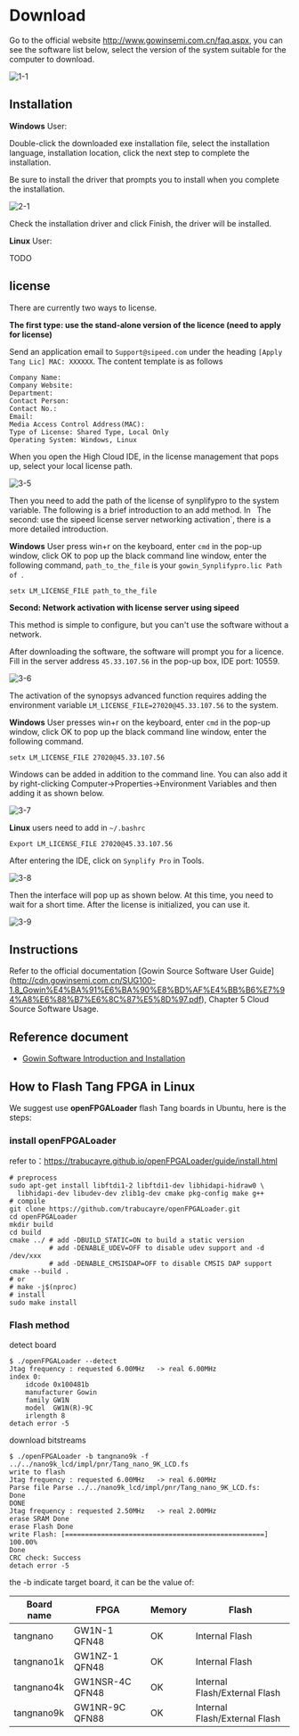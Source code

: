 # Download

Go to the official website http://www.gowinsemi.com.cn/faq.aspx, you can see the software list below, select the version of the system suitable for the computer to download.

![1-1](./../assets/gowin_down.png)

## Installation

**Windows** User:

Double-click the downloaded exe installation file, select the installation language, installation location, click the next step to complete the installation.

Be sure to install the driver that prompts you to install when you complete the installation.

![2-1](./../assets/gowin_install.png)

Check the installation driver and click Finish, the driver will be installed.

**Linux** User:

TODO

## license

There are currently two ways to license.

**The first type: use the stand-alone version of the licence (need to apply for license)**

Send an application email to `Support@sipeed.com` under the heading `[Apply Tang Lic] MAC: XXXXXX`. The content template is as follows

```
Company Name:
Company Website:
Department:
Contact Person:
Contact No.:
Email:
Media Access Control Address(MAC):
Type of License: Shared Type, Local Only
Operating System: Windows, Linux
```

When you open the High Cloud IDE, in the license management that pops up, select your local license path.

![3-5](./../assets/lic_file_5.png)

Then you need to add the path of the license of synplifypro to the system variable. The following is a brief introduction to an add method. In ` `The second: use the sipeed license server networking activation`, there is a more detailed introduction.

**Windows** User press win+r on the keyboard, enter `cmd` in the pop-up window, click OK to pop up the black command line window, enter the following command, `path_to_the_file` is your `gowin_Synplifypro.lic Path of `.

```
setx LM_LICENSE_FILE path_to_the_file
```

**Second: Network activation with license server using sipeed**

This method is simple to configure, but you can't use the software without a network.

After downloading the software, the software will prompt you for a licence. Fill in the server address `45.33.107.56` in the pop-up box, IDE port: 10559.

![3-6](./../assets/lic_remote_1.png)

The activation of the synopsys advanced function requires adding the environment variable `LM_LICENSE_FILE=27020@45.33.107.56` to the system.

**Windows** User presses win+r on the keyboard, enter `cmd` in the pop-up window, click OK to pop up the black command line window, enter the following command.

```
setx LM_LICENSE_FILE 27020@45.33.107.56
```

Windows can be added in addition to the command line. You can also add it by right-clicking Computer->Properties->Environment Variables and then adding it as shown below.

![3-7](./../assets/lic_remote_2.png)

**Linux** users need to add in `~/.bashrc`

```
Export LM_LICENSE_FILE 27020@45.33.107.56
```

After entering the IDE, click on `Synplify Pro` in Tools.

![3-8](./../assets/lic_remote_3.png)

Then the interface will pop up as shown below. At this time, you need to wait for a short time. After the license is initialized, you can use it.

![3-9](./../assets/lic_remote_4.png)

## Instructions

Refer to the official documentation [Gowin Source Software User Guide] (http://cdn.gowinsemi.com.cn/SUG100-1.8_Gowin%E4%BA%91%E6%BA%90%E8%BD%AF%E4%BB%B6%E7%94%A8%E6%88%B7%E6%8C%87%E5%8D%97.pdf), Chapter 5 Cloud Source Software Usage.

## Reference document

+ [Gowin Software Introduction and Installation](http://cdn.gowinsemi.com.cn/%E9%AB%98%E4%BA%91%E8%BD%AF%E4%BB%B6%E7%AE%80%E4%BB%8B%E5%92%8C%E5%AE%89%E8%A3%85.pdf)

## How to Flash Tang FPGA in Linux

We suggest use **openFPGALoader** flash Tang boards in Ubuntu, here is the steps:

### install openFPGALoader
refer to：https://trabucayre.github.io/openFPGALoader/guide/install.html
```
# preprocess
sudo apt-get install libftdi1-2 libftdi1-dev libhidapi-hidraw0 \
  libhidapi-dev libudev-dev zlib1g-dev cmake pkg-config make g++
# compile
git clone https://github.com/trabucayre/openFPGALoader.git
cd openFPGALoader
mkdir build
cd build
cmake ../ # add -DBUILD_STATIC=ON to build a static version
          # add -DENABLE_UDEV=OFF to disable udev support and -d /dev/xxx
          # add -DENABLE_CMSISDAP=OFF to disable CMSIS DAP support
cmake --build .
# or
# make -j$(nproc)
# install
sudo make install
```

### Flash method
detect board
```
$ ./openFPGALoader --detect
Jtag frequency : requested 6.00MHz   -> real 6.00MHz  
index 0:
	idcode 0x100481b
	manufacturer Gowin
	family GW1N
	model  GW1N(R)-9C
	irlength 8
detach error -5

```
download bitstreams
```
$ ./openFPGALoader -b tangnano9k -f ../../nano9k_lcd/impl/pnr/Tang_nano_9K_LCD.fs
write to flash
Jtag frequency : requested 6.00MHz   -> real 6.00MHz  
Parse file Parse ../../nano9k_lcd/impl/pnr/Tang_nano_9K_LCD.fs: 
Done
DONE
Jtag frequency : requested 2.50MHz   -> real 2.00MHz  
erase SRAM Done
erase Flash Done
write Flash: [==================================================] 100.00%
Done
CRC check: Success
detach error -5

```

the -b indicate target board, it can be the value of:

|Board name|FPGA|Memory|Flash|
|--|--|--|--|
|tangnano|GW1N-1 QFN48|OK|Internal Flash|
|tangnano1k|GW1NZ-1 QFN48|OK|Internal Flash|
|tangnano4k|GW1NSR-4C QFN48|OK|Internal Flash/External Flash|
|tangnano9k|GW1NR-9C QFN88|OK|Internal Flash/External Flash|


